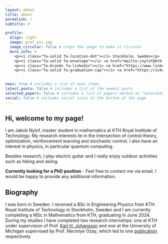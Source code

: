 ```yaml
---
layout: about
title: about
permalink: /
subtitle: #

profile:
  align: right
  image: prof_pic.jpg
  image_circular: false # crops the image to make it circular
  more_info: >
    <p><i class="fa-solid fa-location-dot"></i> Stockholm, Sweden</p>
    <p><i class="fa-solid fa-envelope"></i> <a href="mailto:jnylof@kth.se">Email</a></p>
    <p><i class="fa-brands fa-linkedin"></i> <a href="https://www.linkedin.com/in/jakob-nyl%C3%B6f-10571b183/">LinkedIn</a></p>
    <p><i class="fa-solid fa-graduation-cap"></i> <a href="https://scholar.google.com/citations?user=jVDb3CAAAAAJ&hl=en">Google Scholar</a></p>
    

news: true # includes a list of news items
latest_posts: false # includes a list of the newest posts
selected_papers: false # includes a list of papers marked as "selected={true}"
social: false # includes social icons at the bottom of the page
---
```


## Hi, welcome to my page! ##

I am Jakob Nylof, master student in mathematics at KTH Royal Institute of Technology. My research interests lie in the intersection of control theory, optimization, reinforcement learning and stochastic control. I also have an interest in physics, in particular quantum computing.

Besides research, I play electric guitar and I really enjoy outdoor activities such as hiking and skiing.

**Currently looking for a PhD position** - Feel free to contact me via email. I would be happy to provide any additional information.

## Biography ##

I was born in Sweden. I received a BSc in Engineering Physics from KTH Royal Institute of Technology in Stockholm, Sweden and I am currently completing a MSc in Mathematics from KTH, graduating in June 2024. During my studies I have completed two research internships: one at KTH under supervision of Prof. [Karl H. Johansson](https://people.kth.se/~kallej/) and one at the University of Michigan supervised by Prof. Necmiye Ozay, which led to one [publication](/publications/) respectively.
